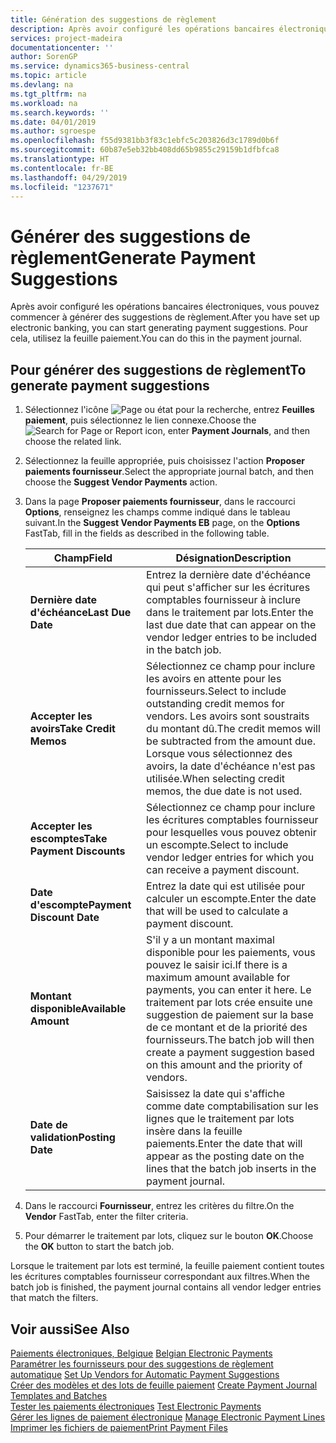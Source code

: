 ```yaml
---
title: Génération des suggestions de règlement
description: Après avoir configuré les opérations bancaires électroniques, vous pouvez commencer à générer des suggestions de règlement. Pour cela, utilisez la feuille paiement.
services: project-madeira
documentationcenter: ''
author: SorenGP
ms.service: dynamics365-business-central
ms.topic: article
ms.devlang: na
ms.tgt_pltfrm: na
ms.workload: na
ms.search.keywords: ''
ms.date: 04/01/2019
ms.author: sgroespe
ms.openlocfilehash: f55d9381bb3f83c1ebfc5c203826d3c1789d0b6f
ms.sourcegitcommit: 60b87e5eb32bb408dd65b9855c29159b1dfbfca8
ms.translationtype: HT
ms.contentlocale: fr-BE
ms.lasthandoff: 04/29/2019
ms.locfileid: "1237671"
---
```

# <a name="generate-payment-suggestions"></a><span data-ttu-id="b73f6-104">Générer des suggestions de règlement</span><span class="sxs-lookup"><span data-stu-id="b73f6-104">Generate Payment Suggestions</span></span>
<span data-ttu-id="b73f6-105">Après avoir configuré les opérations bancaires électroniques, vous pouvez commencer à générer des suggestions de règlement.</span><span class="sxs-lookup"><span data-stu-id="b73f6-105">After you have set up electronic banking, you can start generating payment suggestions.</span></span> <span data-ttu-id="b73f6-106">Pour cela, utilisez la feuille paiement.</span><span class="sxs-lookup"><span data-stu-id="b73f6-106">You can do this in the payment journal.</span></span>  

## <a name="to-generate-payment-suggestions"></a><span data-ttu-id="b73f6-107">Pour générer des suggestions de règlement</span><span class="sxs-lookup"><span data-stu-id="b73f6-107">To generate payment suggestions</span></span>  

1.  <span data-ttu-id="b73f6-108">Sélectionnez l'icône ![Page ou état pour la recherche](../../media/ui-search/search_small.png "Page ou état pour la recherche"), entrez **Feuilles paiement**, puis sélectionnez le lien connexe.</span><span class="sxs-lookup"><span data-stu-id="b73f6-108">Choose the ![Search for Page or Report](../../media/ui-search/search_small.png "Search for Page or Report icon") icon, enter **Payment Journals**, and then choose the related link.</span></span>  
2.  <span data-ttu-id="b73f6-109">Sélectionnez la feuille appropriée, puis choisissez l'action **Proposer paiements fournisseur**.</span><span class="sxs-lookup"><span data-stu-id="b73f6-109">Select the appropriate journal batch, and then choose the **Suggest Vendor Payments** action.</span></span>  
3.  <span data-ttu-id="b73f6-110">Dans la page **Proposer paiements fournisseur**, dans le raccourci **Options**, renseignez les champs comme indiqué dans le tableau suivant.</span><span class="sxs-lookup"><span data-stu-id="b73f6-110">In the **Suggest Vendor Payments EB**  page, on the **Options** FastTab, fill in the fields as described in the following table.</span></span>  

    |<span data-ttu-id="b73f6-111">Champ</span><span class="sxs-lookup"><span data-stu-id="b73f6-111">Field</span></span>|<span data-ttu-id="b73f6-112">Désignation</span><span class="sxs-lookup"><span data-stu-id="b73f6-112">Description</span></span>|  
    |---------------------------------|---------------------------------------|  
    |<span data-ttu-id="b73f6-113">**Dernière date d'échéance**</span><span class="sxs-lookup"><span data-stu-id="b73f6-113">**Last Due Date**</span></span>|<span data-ttu-id="b73f6-114">Entrez la dernière date d'échéance qui peut s'afficher sur les écritures comptables fournisseur à inclure dans le traitement par lots.</span><span class="sxs-lookup"><span data-stu-id="b73f6-114">Enter the last due date that can appear on the vendor ledger entries to be included in the batch job.</span></span>|  
    |<span data-ttu-id="b73f6-115">**Accepter les avoirs**</span><span class="sxs-lookup"><span data-stu-id="b73f6-115">**Take Credit Memos**</span></span>|<span data-ttu-id="b73f6-116">Sélectionnez ce champ pour inclure les avoirs en attente pour les fournisseurs.</span><span class="sxs-lookup"><span data-stu-id="b73f6-116">Select to include outstanding credit memos for vendors.</span></span> <span data-ttu-id="b73f6-117">Les avoirs sont soustraits du montant dû.</span><span class="sxs-lookup"><span data-stu-id="b73f6-117">The credit memos will be subtracted from the amount due.</span></span> <span data-ttu-id="b73f6-118">Lorsque vous sélectionnez des avoirs, la date d'échéance n'est pas utilisée.</span><span class="sxs-lookup"><span data-stu-id="b73f6-118">When selecting credit memos, the due date is not used.</span></span>|  
    |<span data-ttu-id="b73f6-119">**Accepter les escomptes**</span><span class="sxs-lookup"><span data-stu-id="b73f6-119">**Take Payment Discounts**</span></span>|<span data-ttu-id="b73f6-120">Sélectionnez ce champ pour inclure les écritures comptables fournisseur pour lesquelles vous pouvez obtenir un escompte.</span><span class="sxs-lookup"><span data-stu-id="b73f6-120">Select to include vendor ledger entries for which you can receive a payment discount.</span></span>|  
    |<span data-ttu-id="b73f6-121">**Date d'escompte**</span><span class="sxs-lookup"><span data-stu-id="b73f6-121">**Payment Discount Date**</span></span>|<span data-ttu-id="b73f6-122">Entrez la date qui est utilisée pour calculer un escompte.</span><span class="sxs-lookup"><span data-stu-id="b73f6-122">Enter the date that will be used to calculate a payment discount.</span></span>|  
    |<span data-ttu-id="b73f6-123">**Montant disponible**</span><span class="sxs-lookup"><span data-stu-id="b73f6-123">**Available Amount**</span></span>|<span data-ttu-id="b73f6-124">S'il y a un montant maximal disponible pour les paiements, vous pouvez le saisir ici.</span><span class="sxs-lookup"><span data-stu-id="b73f6-124">If there is a maximum amount available for payments, you can enter it here.</span></span> <span data-ttu-id="b73f6-125">Le traitement par lots crée ensuite une suggestion de paiement sur la base de ce montant et de la priorité des fournisseurs.</span><span class="sxs-lookup"><span data-stu-id="b73f6-125">The batch job will then create a payment suggestion based on this amount and the priority of vendors.</span></span>|  
    |<span data-ttu-id="b73f6-126">**Date de validation**</span><span class="sxs-lookup"><span data-stu-id="b73f6-126">**Posting Date**</span></span>|<span data-ttu-id="b73f6-127">Saisissez la date qui s'affiche comme date comptabilisation sur les lignes que le traitement par lots insère dans la feuille paiements.</span><span class="sxs-lookup"><span data-stu-id="b73f6-127">Enter the date that will appear as the posting date on the lines that the batch job inserts in the payment journal.</span></span>|  

4.  <span data-ttu-id="b73f6-128">Dans le raccourci **Fournisseur**, entrez les critères du filtre.</span><span class="sxs-lookup"><span data-stu-id="b73f6-128">On the **Vendor** FastTab, enter the filter criteria.</span></span>  
5.  <span data-ttu-id="b73f6-129">Pour démarrer le traitement par lots, cliquez sur le bouton **OK**.</span><span class="sxs-lookup"><span data-stu-id="b73f6-129">Choose the **OK** button to start the batch job.</span></span>  

<span data-ttu-id="b73f6-130">Lorsque le traitement par lots est terminé, la feuille paiement contient toutes les écritures comptables fournisseur correspondant aux filtres.</span><span class="sxs-lookup"><span data-stu-id="b73f6-130">When the batch job is finished, the payment journal contains all vendor ledger entries that match the filters.</span></span>  

## <a name="see-also"></a><span data-ttu-id="b73f6-131">Voir aussi</span><span class="sxs-lookup"><span data-stu-id="b73f6-131">See Also</span></span>  
 <span data-ttu-id="b73f6-132">[Paiements électroniques, Belgique](belgian-electronic-payments.md) </span><span class="sxs-lookup"><span data-stu-id="b73f6-132">[Belgian Electronic Payments](belgian-electronic-payments.md) </span></span>  
 <span data-ttu-id="b73f6-133">[Paramétrer les fournisseurs pour des suggestions de règlement automatique](how-to-set-up-vendors-for-automatic-payment-suggestions.md) </span><span class="sxs-lookup"><span data-stu-id="b73f6-133">[Set Up Vendors for Automatic Payment Suggestions](how-to-set-up-vendors-for-automatic-payment-suggestions.md) </span></span>  
 <span data-ttu-id="b73f6-134">[Créer des modèles et des lots de feuille paiement](how-to-create-payment-journal-templates-and-batches.md) </span><span class="sxs-lookup"><span data-stu-id="b73f6-134">[Create Payment Journal Templates and Batches](how-to-create-payment-journal-templates-and-batches.md) </span></span>  
 <span data-ttu-id="b73f6-135">[Tester les paiements électroniques](how-to-test-electronic-payments.md) </span><span class="sxs-lookup"><span data-stu-id="b73f6-135">[Test Electronic Payments](how-to-test-electronic-payments.md) </span></span>  
 <span data-ttu-id="b73f6-136">[Gérer les lignes de paiement électronique](how-to-manage-electronic-payment-lines.md) </span><span class="sxs-lookup"><span data-stu-id="b73f6-136">[Manage Electronic Payment Lines](how-to-manage-electronic-payment-lines.md) </span></span>  
 [<span data-ttu-id="b73f6-137">Imprimer les fichiers de paiement</span><span class="sxs-lookup"><span data-stu-id="b73f6-137">Print Payment Files</span></span>](how-to-print-payment-files.md)
